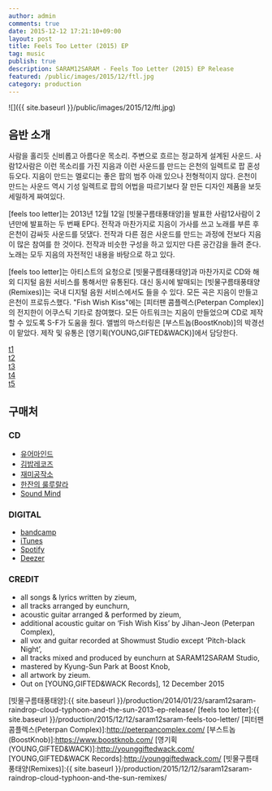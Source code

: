 ```yaml
---
author: admin
comments: true
date: 2015-12-12 17:21:10+09:00
layout: post
title: Feels Too Letter (2015) EP
tag: music
publish: true
description: SARAM12SARAM - Feels Too Letter (2015) EP Release
featured: /public/images/2015/12/ftl.jpg
category: production
---
```


![]({{ site.baseurl }}/public/images/2015/12/ftl.jpg)

## 음반 소개
사람을 홀리듯 신비롭고 아름다운 목소리. 주변으로 흐르는 정교하게 설계된 사운드. 사람12사람은 이런 목소리를 가진 지음과 이런 사운드를 만드는 은천의 일렉트로 팝 혼성 듀오다. 지음이 만드는 멜로디는 좋은 팝의 범주 아래 있으나 전형적이지 않다. 은천이 만드는 사운드 역시 기성 일렉트로 팝의 어법을 따르기보다 잘 만든 디자인 제품을 보듯 세밀하게 짜여있다.

[feels too letter]는 2013년 12월 12일 [빗물구름태풍태양]을 발표한 사람12사람이 2년만에 발표하는 두 번째 EP다. 전작과 마찬가지로 지음이 가사를 쓰고 노래를 부른 후 은천이 감싸듯 사운드를 덧댔다. 전작과 다른 점은 사운드를 만드는 과정에 전보다 지음이 많은 참여를 한 것이다. 전작과 비슷한 구성을 하고 있지만 다른 공간감을 들려 준다. 노래는 모두 지음의 자전적인 내용을 바탕으로 하고 있다.

[feels too letter]는 아티스트의 요청으로 [빗물구름태풍태양]과 마찬가지로 CD와 해외 디지털 음원 서비스를 통해서만 유통된다. 대신 동시에 발매되는 [빗물구름태풍태양(Remixes)]는 국내 디지털 음원 서비스에서도 들을 수 있다. 모든 곡은 지음이 만들고 은천이 프로듀스했다. "Fish Wish Kiss"에는 [피터팬 콤플렉스(Peterpan Complex)]의 전지한이 어쿠스틱 기타로 참여했다.
모든 아트워크는 지음이 만들었으며 CD로 제작할 수 있도록 S-F가 도움을 줬다. 앨범의 마스터링은 [부스트놉(BoostKnob)]의 박경선이 맡았다. 제작 및 유통은 [영기획(YOUNG,GIFTED&WACK)]에서 담당한다.


<div class="message">
<div id="backvinyl_250" class="playoff"><div class="vinyl_250" id="vinyl1"></div></div>

<div class="sc-player">
<a href="https://soundcloud.com/saram12saram/01-fish-wish-kiss-preview?in=saram12saram/sets/feels-too-letter-2015-preview">t1</a></div>

<div class="sc-player">
<a href="https://soundcloud.com/saram12saram/02-pitch-black-night-preview?in=saram12saram/sets/feels-too-letter-2015-preview">t2</a></div>

<div class="sc-player">
<a href="https://soundcloud.com/saram12saram/03-cripple-preview?in=saram12saram/sets/feels-too-letter-2015-preview">t3</a></div>

<div class="sc-player">
<a href="https://soundcloud.com/saram12saram/04-shatter-guy?in=saram12saram/sets/feels-too-letter-2015-preview">t4</a></div>

<div class="sc-player">
<a href="https://soundcloud.com/saram12saram/05-everything-feels-all-damn-too-tight-preview?in=saram12saram/sets/feels-too-letter-2015-preview">t5</a></div>
</div>

## 구매처
### CD
<ul class="actions">
    <li><a href="http://your-mind.com/product/detail.html?product_no=2808&cate_no=1&display_group=2" target="_blank" class="button">유어마인드</a></li>
    <li><a href="http://www.gimbabrecords.com/product/detail.html?product_no=2558&cate_no=1&display_group=3" target="_blank" class="button">김밥레코즈</a></li>
    <li><a href="http://blog.naver.com/studiozemi" target="_blank" class="button">재미공작소</a></li>
    <li><a href="https://www.facebook.com/caferuloorala/?fref=mentions" target="_blank" class="button">한잔의 룰루랄라</a></li>
    <li><a href="https://www.facebook.com/soundmindseoul/?fref=mentions" target="_blank" class="button">Sound Mind</a></li>
</ul>

### DIGITAL
<ul class="actions">
    <li><a href="https://younggiftedwack.bandcamp.com/album/feels-too-letter" target="_blank" class="button">bandcamp</a></li>
    <li><a href="https://itunes.apple.com/us/album/feels-too-letter-ep/id1061413903" target="_blank" class="button">iTunes</a></li>
    <li><a href="https://open.spotify.com/album/54CyxSIT5AN24xUfOPmJST" target="_blank" class="button">Spotify</a></li>
    <li><a href="http://www.deezer.com/album/11768350" target="_blank" class="button">Deezer</a></li>
</ul>

### CREDIT
- all songs & lyrics written by zieum,
- all tracks arranged by eunchurn,
- acoustic guitar arranged & performed by zieum,
- additional acoustic guitar on ‘Fish Wish Kiss’ by Jihan-Jeon (Peterpan Complex),
- all vox and guitar recorded at Showmust Studio except ‘Pitch-black Night’,
- all tracks mixed and produced by eunchurn at SARAM12SARAM Studio,
- mastered by Kyung-Sun Park at Boost Knob,
- all artwork by zieum.
- Out on [YOUNG,GIFTED&WACK Records], 12 December 2015

[빗물구름태풍태양]:{{ site.baseurl }}/production/2014/01/23/saram12saram-raindrop-cloud-typhoon-and-the-sun-2013-ep-release/
[feels too letter]:{{ site.baseurl }}/production/2015/12/12/saram12saram-feels-too-letter/
[피터팬 콤플렉스(Peterpan Complex)]:http://peterpancomplex.com/
[부스트놉(BoostKnob)]:https://www.boostknob.com/
[영기획(YOUNG,GIFTED&WACK)]:http://younggiftedwack.com/
[YOUNG,GIFTED&WACK Records]:http://younggiftedwack.com/
[빗물구름태풍태양(Remixes)]:{{ site.baseurl }}/production/2015/12/12/saram12saram-raindrop-cloud-typhoon-and-the-sun-remixes/